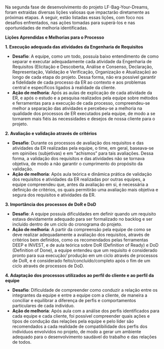 Na segunda fase de desenvolvimento do projeto LF-Bag-Your-Dreams, foram extraídas diversas lições valiosas que impactarão diretamente as próximas etapas. A seguir, estão listadas essas lições, com foco nos desafios enfrentados, nas ações tomadas para superá-los e nas oportunidades de melhoria identificadas.

**Lições Aprendidas e Melhorias para o Processo**

**1\. Execução adequada das atividades da Engenharia de Requisitos**

- **Desafio**: A equipe, como um todo, possuía baixo entendimento de como separar e executar adequadamente cada atividade da Engenharia de Requisitos (Elicitação e Descoberta, Análise e Consenso, Declaração, Representação, Validação e Verificação, Organização e Atualização) ao longo de cada etapa do projeto. Dessa forma, não era possível garantir a fidelidade de cada processo da ER ao contexto e aos problemas central e específicos ligados à realidade da cliente.
- **Ação de melhoria**: Após as aulas de explicação de cada atividade da ER, e após o estudo e a pesquisa realizados pela equipe sobre métodos e ferramentas para a execução de cada processo, compreendeu-se melhor a separação das atividades e percebeu-se a melhoria na qualidade dos processos de ER executados pela equipe, de modo a se tornarem mais fiéis às necessidades e desejos de nossa cliente para o projeto.

**2\. Avaliação e validação através de critérios**

- **Desafio**: Durante os processos de avaliação dos requisitos e das atividades da ER realizadas pela equipe, o time, em geral, baseava-se em opiniões (subjetivas) e em “achismos” para tais avaliações. Dessa forma, a validação dos requisitos e das atividades não se tornava objetiva, de modo a não garantir o cumprimento do propósito da validação.
- **Ação de melhoria**: Após aula teórica e dinâmica prática de validação dos requisitos e atividades da ER realizadas por outras equipes, a equipe compreendeu que, antes da avaliação em si, é necessária a definição de critérios, os quais permitirão uma avaliação mais objetiva e segura dos requisitos e atividades da ER.

**3\. Importância dos processos de DoR e DoD**

- **Desafio**: A equipe possuía dificuldades em definir quando um requisito estava devidamente adequado para ser formalizado no backlog e ser incluído dentro de um ciclo do cronograma do projeto.
- **Ação de melhoria**: A partir da compreensão pela equipe de como se deve realizar adequadamente a avaliação dos requisitos, através de critérios bem definidos, como os recomendados pelas ferramentas DEEP e INVEST, e de aula teórica sobre DoR (Definition of Ready) e DoD (Definition of Done), a equipe entendeu que um requisito é considerado pronto para sua execução/´produção em um ciclo através de processos de DoR, e é considerado feito/concluído/completo após o fim de um ciclo através de processos de DoD.

**4\. Adaptação dos processos utilizados ao perfil do cliente e ao perfil da equipe**

- **Desafio**: Dificuldade de compreender como conduzir a relação entre os integrantes da equipe e entre a equipe com a cliente, de maneira a conciliar e equilibrar a diferença de perfis e comportamentos particulares de cada indivíduo.
- **Ação de melhoria**: Após aula com a análise dos perfis identificados para cada equipe e cada cliente, foi possível compreender quais ações e tipos de condução das relações pela equipe e pelo líder são recomendados a cada realidade de compatibilidade dos perfis dos indivíduos envolvidos no projeto, de modo a gerar um ambiente adequado para o desenvolvimento saudável do trabalho e das relações de todos.